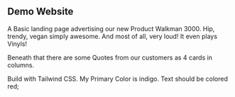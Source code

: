 ## Demo Website

A Basic landing page advertising our new Product Walkman 3000.
Hip, trendy, vegan simply awesome.
And most of all, very loud!
It even plays Vinyls!

Beneath that there are some Quotes from our customers as 4 cards in columns.

Build with Tailwind CSS.
My Primary Color is indigo.
Text should be colored red;
